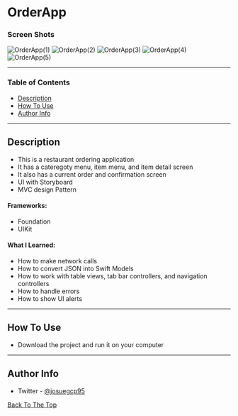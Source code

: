 # OrderApp

### Screen Shots
![OrderApp(1)](https://user-images.githubusercontent.com/82785695/169711644-7eb1b1c2-fb40-4a8a-8aa0-9b04ec80a521.png)
![OrderApp(2)](https://user-images.githubusercontent.com/82785695/169711645-0f3a04fa-1f37-48d0-bb6b-dafb99cf17e0.png)
![OrderApp(3)](https://user-images.githubusercontent.com/82785695/169711649-e436e403-62cd-40a2-8f67-577465164e08.png)
![OrderApp(4)](https://user-images.githubusercontent.com/82785695/169711650-ee3b04fe-221b-425d-a566-48214193c85e.png)
![OrderApp(5)](https://user-images.githubusercontent.com/82785695/169711651-08e43443-da10-4951-be59-f77dddc78b62.png)

---

### Table of Contents
- [Description](#description)
- [How To Use](#how-to-use)
- [Author Info](#author-info)

---

## Description
- This is a restaurant ordering application 
- It has a cateregoty menu, item menu, and item detail screen 
- It also has a current order and confirmation screen
- UI with Storyboard
- MVC design Pattern

#### Frameworks:
- Foundation
- UIKit

#### What I Learned:
- How to make network calls
- How to convert JSON into Swift Models
- How to work with table views, tab bar controllers, and navigation controllers
- How to handle errors
- How to show UI alerts 
---

## How To Use
- Download the project and run it on your computer
---

## Author Info
- Twitter - [@josuegcp95](https://twitter.com/Josuegcp95)

[Back To The Top](#OrderApp)
